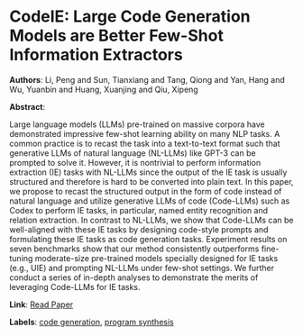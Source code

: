 # CodeIE: Large Code Generation Models are Better Few-Shot Information Extractors

**Authors**: Li, Peng and Sun, Tianxiang and Tang, Qiong and Yan, Hang and Wu, Yuanbin and Huang, Xuanjing and Qiu, Xipeng

**Abstract**:

Large language models (LLMs) pre-trained on massive corpora have demonstrated impressive few-shot learning ability on many NLP tasks. A common practice is to recast the task into a text-to-text format such that generative LLMs of natural language (NL-LLMs) like GPT-3 can be prompted to solve it. However, it is nontrivial to perform information extraction (IE) tasks with NL-LLMs since the output of the IE task is usually structured and therefore is hard to be converted into plain text. In this paper, we propose to recast the structured output in the form of code instead of natural language and utilize generative LLMs of code (Code-LLMs) such as Codex to perform IE tasks, in particular, named entity recognition and relation extraction. In contrast to NL-LLMs, we show that Code-LLMs can be well-aligned with these IE tasks by designing code-style prompts and formulating these IE tasks as code generation tasks. Experiment results on seven benchmarks show that our method consistently outperforms fine-tuning moderate-size pre-trained models specially designed for IE tasks (e.g., UIE) and prompting NL-LLMs under few-shot settings. We further conduct a series of in-depth analyses to demonstrate the merits of leveraging Code-LLMs for IE tasks.

**Link**: [Read Paper](https://doi.org/10.18653/v1/2023.acl-long.855)

**Labels**: [code generation](../../labels/code_generation.md), [program synthesis](../../labels/program_synthesis.md)
